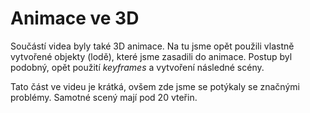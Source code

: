 # Animace ve 3D

Součástí videa byly také 3D animace. Na tu jsme opět použili vlastně vytvořené objekty (lodě), které jsme zasadili do animace.
Postup byl podobný, opět použití *keyframes* a vytvoření následné scény.

Tato část ve videu je krátká, ovšem zde jsme se potýkaly se značnými problémy. Samotné scený mají pod 20 vteřin.
